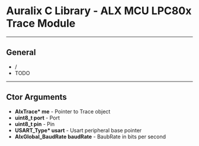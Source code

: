 # Auralix C Library - ALX MCU LPC80x Trace Module
---
## General
- /
- TODO
---
## Ctor Arguments
- __AlxTrace* me__ - Pointer to Trace object
- __uint8_t port__ - Port
- __uint8_t pin__ - Pin
- __USART_Type* usart__ - Usart peripheral base pointer
- __AlxGlobal_BaudRate baudRate__ - BaubRate in bits per second
